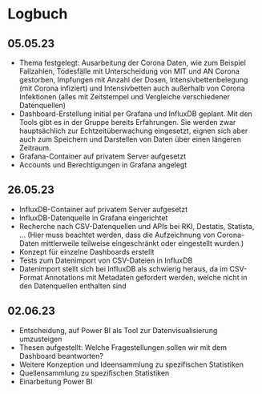 # Logbuch

## 05.05.23

- Thema festgelegt: Ausarbeitung der Corona Daten, wie zum Beispiel Fallzahlen, Todesfälle mit Unterscheidung von MIT und AN Corona gestorben, 
Impfungen mit Anzahl der Dosen, Intensivbettenbelegung (mit Corona infiziert) und Intensivbetten auch außerhalb von Corona Infektionen (alles mit Zeitstempel und Vergleiche verschiedener Datenquellen)
- Dashboard-Erstellung initial per Grafana und InfluxDB geplant. Mit den Tools gibt es in der Gruppe bereits Erfahrungen. Sie werden zwar hauptsächlich zur Echtzeitüberwachung eingesetzt, eignen sich aber auch zum Speichern und Darstellen von Daten über einen längeren Zeitraum.
- Grafana-Container auf privatem Server aufgesetzt
- Accounts und Berechtigungen in Grafana angelegt

## 26.05.23

- InfluxDB-Container auf privatem Server aufgesetzt
- InfluxDB-Datenquelle in Grafana eingerichtet
- Recherche nach CSV-Datenquellen und APIs bei RKI, Destatis, Statista, ... (Hier muss beachtet werden, dass die Aufzeichnung von Corona-Daten mittlerweile teilweise eingeschränkt oder eingestellt wurden.)
- Konzept für einzelne Dashboards erstellt
- Tests zum Datenimport von CSV-Dateien in InfluxDB
- Datenimport stellt sich bei InfluxDB als schwierig heraus, da im CSV-Format Annotations mit Metadaten gefordert werden, welche nicht in den Datenquellen enthalten sind

## 02.06.23

- Entscheidung, auf Power BI als Tool zur Datenvisualisierung umzusteigen
- Thesen aufgestellt: Welche Fragestellungen sollen wir mit dem Dashboard beantworten?
- Weitere Konzeption und Ideensammlung zu spezifischen Statistiken
- Quellensammlung zu spezifischen Statistiken
- Einarbeitung Power BI
